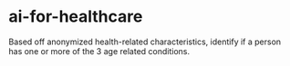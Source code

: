 # ai-for-healthcare
Based off anonymized health-related characteristics, identify if a person has one or more of the 3 age related conditions.
